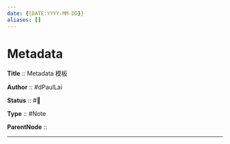 ```yaml
---
date: {{DATE:YYYY-MM-DD}}
aliases: []
---
```


# Metadata

**Title** :: Metadata 模板

**Author** :: #dPaulLai

**Status** :: #🌱

**Type** :: #Note

**ParentNode** ::

---
